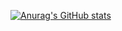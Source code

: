 [![Anurag's GitHub stats](https://github-readme-stats.vercel.app/api?username=lamaachi)](https://github.com/anuraghazra/github-readme-stats)

